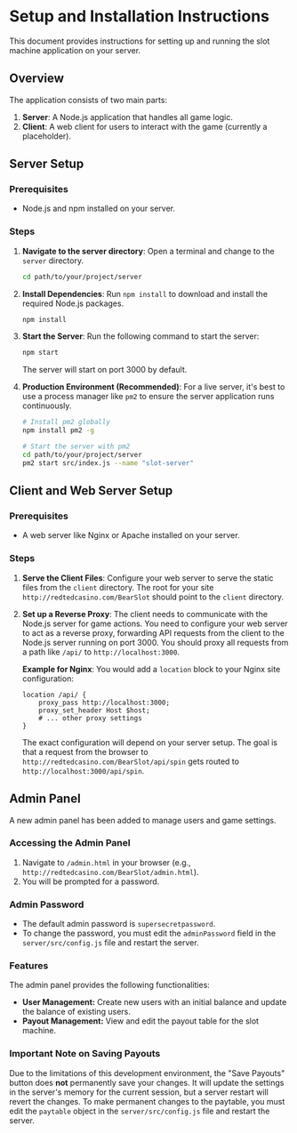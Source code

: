 # Setup and Installation Instructions

This document provides instructions for setting up and running the slot machine application on your server.

## Overview

The application consists of two main parts:
1.  **Server**: A Node.js application that handles all game logic.
2.  **Client**: A web client for users to interact with the game (currently a placeholder).

## Server Setup

### Prerequisites
-   Node.js and npm installed on your server.

### Steps
1.  **Navigate to the server directory**:
    Open a terminal and change to the `server` directory.
    ```bash
    cd path/to/your/project/server
    ```

2.  **Install Dependencies**:
    Run `npm install` to download and install the required Node.js packages.
    ```bash
    npm install
    ```

3.  **Start the Server**:
    Run the following command to start the server:
    ```bash
    npm start
    ```
    The server will start on port 3000 by default.

4.  **Production Environment (Recommended)**:
    For a live server, it's best to use a process manager like `pm2` to ensure the server application runs continuously.
    ```bash
    # Install pm2 globally
    npm install pm2 -g

    # Start the server with pm2
    cd path/to/your/project/server
    pm2 start src/index.js --name "slot-server"
    ```

## Client and Web Server Setup

### Prerequisites
-   A web server like Nginx or Apache installed on your server.

### Steps
1.  **Serve the Client Files**:
    Configure your web server to serve the static files from the `client` directory. The root for your site `http://redtedcasino.com/BearSlot` should point to the `client` directory.

2.  **Set up a Reverse Proxy**:
    The client needs to communicate with the Node.js server for game actions. You need to configure your web server to act as a reverse proxy, forwarding API requests from the client to the Node.js server running on port 3000. You should proxy all requests from a path like `/api/` to `http://localhost:3000`.

    **Example for Nginx**:
    You would add a `location` block to your Nginx site configuration:
    ```nginx
    location /api/ {
        proxy_pass http://localhost:3000;
        proxy_set_header Host $host;
        # ... other proxy settings
    }
    ```
    The exact configuration will depend on your server setup. The goal is that a request from the browser to `http://redtedcasino.com/BearSlot/api/spin` gets routed to `http://localhost:3000/api/spin`.

## Admin Panel

A new admin panel has been added to manage users and game settings.

### Accessing the Admin Panel
1.  Navigate to `/admin.html` in your browser (e.g., `http://redtedcasino.com/BearSlot/admin.html`).
2.  You will be prompted for a password.

### Admin Password
-   The default admin password is `supersecretpassword`.
-   To change the password, you must edit the `adminPassword` field in the `server/src/config.js` file and restart the server.

### Features
The admin panel provides the following functionalities:
-   **User Management:** Create new users with an initial balance and update the balance of existing users.
-   **Payout Management:** View and edit the payout table for the slot machine.

### Important Note on Saving Payouts
Due to the limitations of this development environment, the "Save Payouts" button does **not** permanently save your changes. It will update the settings in the server's memory for the current session, but a server restart will revert the changes. To make permanent changes to the paytable, you must edit the `paytable` object in the `server/src/config.js` file and restart the server.
